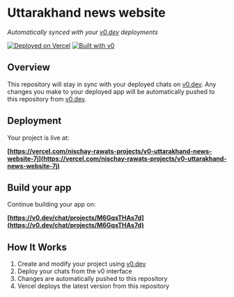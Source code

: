 # Uttarakhand news website

*Automatically synced with your [v0.dev](https://v0.dev) deployments*

[![Deployed on Vercel](https://img.shields.io/badge/Deployed%20on-Vercel-black?style=for-the-badge&logo=vercel)](https://vercel.com/nischay-rawats-projects/v0-uttarakhand-news-website-7j)
[![Built with v0](https://img.shields.io/badge/Built%20with-v0.dev-black?style=for-the-badge)](https://v0.dev/chat/projects/M6GqsTHAs7d)

## Overview

This repository will stay in sync with your deployed chats on [v0.dev](https://v0.dev).
Any changes you make to your deployed app will be automatically pushed to this repository from [v0.dev](https://v0.dev).

## Deployment

Your project is live at:

**[https://vercel.com/nischay-rawats-projects/v0-uttarakhand-news-website-7j](https://vercel.com/nischay-rawats-projects/v0-uttarakhand-news-website-7j)**

## Build your app

Continue building your app on:

**[https://v0.dev/chat/projects/M6GqsTHAs7d](https://v0.dev/chat/projects/M6GqsTHAs7d)**

## How It Works

1. Create and modify your project using [v0.dev](https://v0.dev)
2. Deploy your chats from the v0 interface
3. Changes are automatically pushed to this repository
4. Vercel deploys the latest version from this repository